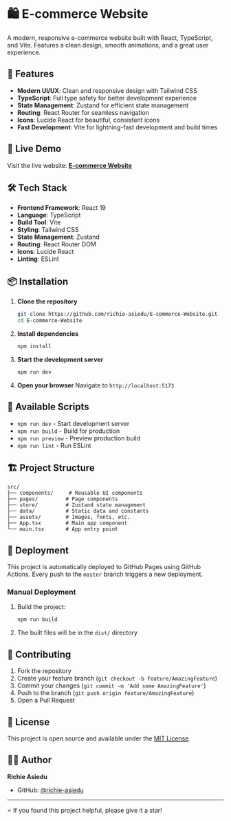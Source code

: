 # 🛍️ E-commerce Website

A modern, responsive e-commerce website built with React, TypeScript, and Vite. Features a clean design, smooth animations, and a great user experience.

## 🌟 Features

- **Modern UI/UX**: Clean and responsive design with Tailwind CSS
- **TypeScript**: Full type safety for better development experience
- **State Management**: Zustand for efficient state management
- **Routing**: React Router for seamless navigation
- **Icons**: Lucide React for beautiful, consistent icons
- **Fast Development**: Vite for lightning-fast development and build times

## 🚀 Live Demo

Visit the live website: **[E-commerce Website](https://richie-asiedu.github.io/E-commerce-Website)**

## 🛠️ Tech Stack

- **Frontend Framework**: React 19
- **Language**: TypeScript
- **Build Tool**: Vite
- **Styling**: Tailwind CSS
- **State Management**: Zustand
- **Routing**: React Router DOM
- **Icons**: Lucide React
- **Linting**: ESLint

## 📦 Installation

1. **Clone the repository**
   ```bash
   git clone https://github.com/richie-asiedu/E-commerce-Website.git
   cd E-commerce-Website
   ```

2. **Install dependencies**
   ```bash
   npm install
   ```

3. **Start the development server**
   ```bash
   npm run dev
   ```

4. **Open your browser**
   Navigate to `http://localhost:5173`

## 📜 Available Scripts

- `npm run dev` - Start development server
- `npm run build` - Build for production
- `npm run preview` - Preview production build
- `npm run lint` - Run ESLint

## 🏗️ Project Structure

```
src/
├── components/     # Reusable UI components
├── pages/         # Page components
├── store/         # Zustand state management
├── data/          # Static data and constants
├── assets/        # Images, fonts, etc.
├── App.tsx        # Main app component
└── main.tsx       # App entry point
```

## 🚀 Deployment

This project is automatically deployed to GitHub Pages using GitHub Actions. Every push to the `master` branch triggers a new deployment.

### Manual Deployment

1. Build the project:
   ```bash
   npm run build
   ```

2. The built files will be in the `dist/` directory

## 🤝 Contributing

1. Fork the repository
2. Create your feature branch (`git checkout -b feature/AmazingFeature`)
3. Commit your changes (`git commit -m 'Add some AmazingFeature'`)
4. Push to the branch (`git push origin feature/AmazingFeature`)
5. Open a Pull Request

## 📄 License

This project is open source and available under the [MIT License](LICENSE).

## 👨‍💻 Author

**Richie Asiedu**
- GitHub: [@richie-asiedu](https://github.com/richie-asiedu)

---

⭐ If you found this project helpful, please give it a star!
